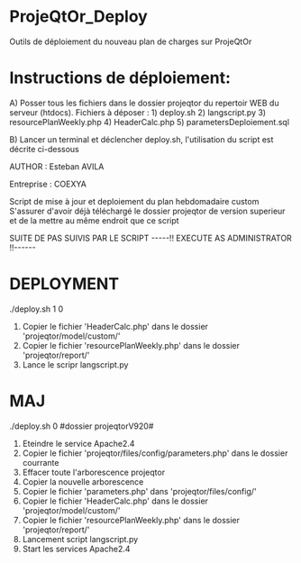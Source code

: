 # ProjeQtOr_Deploy

Outils de déploiement du nouveau plan de charges sur ProjeQtOr

# Instructions de déploiement:

A) Posser tous les fichiers dans le dossier projeqtor du repertoir WEB du serveur (htdocs).
Fichiers à déposer : 
    1) deploy.sh
    2) langscript.py
    3) resourcePlanWeekly.php
    4) HeaderCalc.php
    5) parametersDeploiement.sql

B) Lancer un terminal et déclencher deploy.sh, l'utilisation du script est décrite ci-dessous

AUTHOR : Esteban AVILA

Entreprise : COEXYA
   
   Script de mise à jour et deploiement du plan hebdomadaire custom
   S'assurer d'avoir déjà téléchargé le dossier projeqtor de version
   superieur et de la mettre au même endroit que ce script

   SUITE DE PAS SUIVIS PAR LE SCRIPT
   -----!! EXECUTE AS ADMINISTRATOR !!------

# DEPLOYMENT 
   ./deploy.sh 1 0

   1) Copier le fichier 'HeaderCalc.php' dans le dossier 'projeqtor/model/custom/' 
   2) Copier le fichier 'resourcePlanWeekly.php' dans le dossier 'projeqtor/report/' 
   3) Lance le scripr langscript.py

# MAJ 

  ./deploy.sh 0 #dossier projeqtorV920#


   1) Eteindre le service Apache2.4 
   2) Copier le fichier 'projeqtor/files/config/parameters.php' dans le dossier courrante 
   3) Effacer toute l'arborescence projeqtor 
   4) Copier la nouvelle arborescence 
   5) Copier le fichier 'parameters.php' dans 'projeqtor/files/config/' 
   6) Copier le fichier 'HeaderCalc.php' dans le dossier 'projeqtor/model/custom/' 
   7) Copier le fichier 'resourcePlanWeekly.php' dans le dossier 'projeqtor/report/' 
   8) Lancement script langscript.py   
   9) Start les services Apache2.4 


